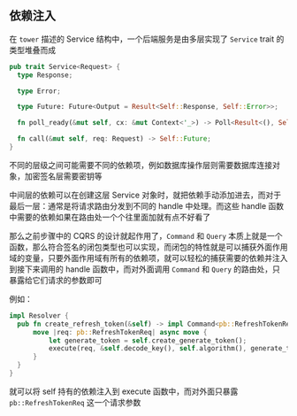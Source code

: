 ## 依赖注入

在 `tower` 描述的 Service 结构中，一个后端服务是由多层实现了 `Service` trait 的类型堆叠而成

   ```rust
   pub trait Service<Request> {
     type Response;
   
     type Error;
   
     type Future: Future<Output = Result<Self::Response, Self::Error>>;
   
     fn poll_ready(&mut self, cx: &mut Context<'_>) -> Poll<Result<(), Self::Error>>;
   
     fn call(&mut self, req: Request) -> Self::Future;
   }
   ```

不同的层级之间可能需要不同的依赖项，例如数据库操作层则需要数据库连接对象，加密签名层需要密钥等

中间层的依赖可以在创建这层 Service 对象时，就把依赖手动添加进去，而对于最后一层：通常是将请求路由分发到不同的 handle 中处理。而这些 handle 函数中需要的依赖如果在路由处一个个往里面加就有点不好看了

那么之前步骤中的 CQRS 的设计就起作用了，`Command` 和 `Query` 本质上就是一个函数，那么符合签名的闭包类型也可以实现，而闭包的特性就是可以捕获外面作用域的变量，只要外面作用域有所有的依赖项，就可以轻松的捕获需要的依赖并注入到接下来调用的 handle 函数中，而对外面调用 `Command` 和 `Query` 的路由处，只暴露给它们请求的参数即可

例如：

   ```rust
   impl Resolver {
     pub fn create_refresh_token(&self) -> impl Command<pb::RefreshTokenReq> + '_ {
         move |req: pb::RefreshTokenReq| async move {
             let generate_token = self.create_generate_token();
             execute(req, &self.decode_key(), self.algorithm(), generate_token).await
         }
     }
   }
   ```

就可以将 self 持有的依赖注入到 execute 函数中，而对外面只暴露 `pb::RefreshTokenReq` 这一个请求参数
